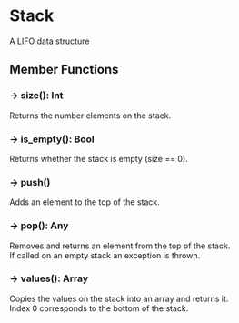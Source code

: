 # Stack

A LIFO data structure

## Member Functions

### -> size(): Int

Returns the number elements on the stack.

### -> is_empty(): Bool

Returns whether the stack is empty (size == 0).

### -> push()

Adds an element to the top of the stack.

### -> pop(): Any

Removes and returns an element from the top of the stack.  
If called on an empty stack an exception is thrown.

### -> values(): Array

Copies the values on the stack into an array and returns it.  
Index 0 corresponds to the bottom of the stack.
